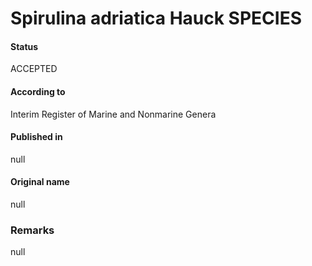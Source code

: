 Spirulina adriatica Hauck SPECIES
=======

#### Status
ACCEPTED

#### According to
Interim Register of Marine and Nonmarine Genera

#### Published in
null

#### Original name
null

### Remarks
null